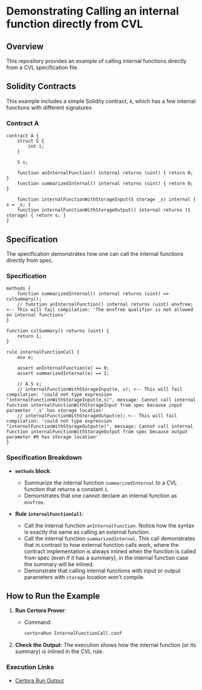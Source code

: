 # Demonstrating Calling an internal function directly from CVL

## Overview

This repository provides an example of calling internal functions directly from a CVL specification file.

## Solidity Contracts

This example includes a simple Solidity contract, `A`, which has a few internal functions with different signatures

### Contract A

```solidity
contract A {
    struct S {
        int i;
    }

    S s;

    function anInternalFunction() internal returns (uint) { return 0; }
    function summarizedInternal() internal returns (uint) { return 0; }

    function internalFunctionWithStorageInput(S storage _s) internal { s = _s; }
    function internalFunctionWithStorageOutput() internal returns (S storage) { return s; }
}
```

## Specification

The specification demonstrates how one can call the internal functions directly from spec.

### Specification

```cvl
methods {
    function summarizedInternal() internal returns (uint) => cvlSummary();
    // function anInternalFunction() internal returns (uint) envfree; <-- This will fail compilation: 'The envfree qualifier is not allowed on internal functions'
}

function cvlSummary() returns (uint) {
    return 1;
}

rule internalFunctionCall {
    env e;

    assert anInternalFunction(e) == 0;
    assert summarizedInternal(e) == 1;

    // A.S s;
    // internalFunctionWithStorageInput(e, s); <-- This will fail compilation: 'could not type expression "internalFunctionWithStorageInput(e,s)", message: Cannot call internal function internalFunctionWithStorageInput from spec because input parameter '_s' has storage location'
    // internalFunctionWithStorageOutput(e); <-- This will fail compilation: 'could not type expression "internalFunctionWithStorageOutput(e)", message: Cannot call internal function internalFunctionWithStorageOutput from spec because output parameter #0 has storage location'
}
```

### Specification Breakdown

- **`methods` block**:
  - Summarize the internal function `summarizedInternal` to a CVL function that returns a constant `1`.
  - Demonstrates that one cannot declare an internal function as `envfree`.

- **Rule `internalFunctionCall`**:
  - Call the internal function `anInternalFunction`. Notice how the syntax is exactly the same as calling an external function.
  - Call the internal function `summarizedInternal`. This call demonstrates that in contrast to how external function calls work, where the contract
  implementation is always inlined when the function is called from spec (even if it has a summary), in the internal function case the summary will be inlined.
  - Demonstrate that calling internal functions with input or output parameters with `storage` location won't compile.

## How to Run the Example

1. **Run Certora Prover**:
   - Command:
     ```bash
     certoraRun InternalFunctionCall.conf
     ```

2. **Check the Output**: The execution shows how the internal function (or its summary) is inlined in the CVL rule.

### Execution Links

- [Certora Run Output](https://prover.certora.com/output/97560/85cdc83bc611411da28ac63f76e2e445?anonymousKey=64077f14f694570579878704b14adb86c7581724)
